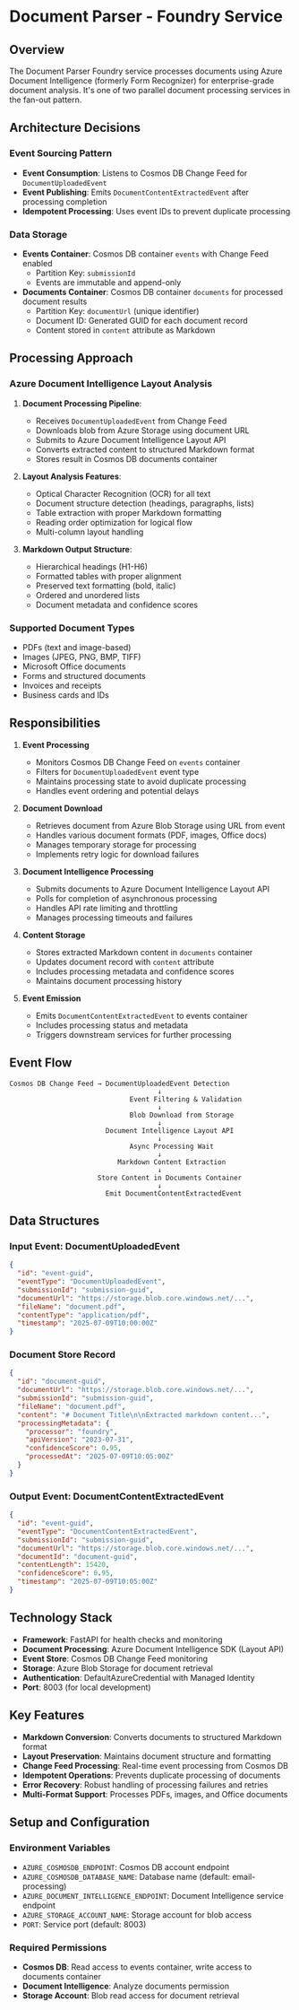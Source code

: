# Document Parser - Foundry Service

## Overview
The Document Parser Foundry service processes documents using Azure Document Intelligence (formerly Form Recognizer) for enterprise-grade document analysis. It's one of two parallel document processing services in the fan-out pattern.

## Architecture Decisions

### Event Sourcing Pattern
- **Event Consumption**: Listens to Cosmos DB Change Feed for `DocumentUploadedEvent`
- **Event Publishing**: Emits `DocumentContentExtractedEvent` after processing completion
- **Idempotent Processing**: Uses event IDs to prevent duplicate processing

### Data Storage
- **Events Container**: Cosmos DB container `events` with Change Feed enabled
  - Partition Key: `submissionId`
  - Events are immutable and append-only
- **Documents Container**: Cosmos DB container `documents` for processed document results
  - Partition Key: `documentUrl` (unique identifier)
  - Document ID: Generated GUID for each document record
  - Content stored in `content` attribute as Markdown

## Processing Approach

### Azure Document Intelligence Layout Analysis
1. **Document Processing Pipeline**:
   - Receives `DocumentUploadedEvent` from Change Feed
   - Downloads blob from Azure Storage using document URL
   - Submits to Azure Document Intelligence Layout API
   - Converts extracted content to structured Markdown format
   - Stores result in Cosmos DB documents container

2. **Layout Analysis Features**:
   - Optical Character Recognition (OCR) for all text
   - Document structure detection (headings, paragraphs, lists)
   - Table extraction with proper Markdown formatting
   - Reading order optimization for logical flow
   - Multi-column layout handling

3. **Markdown Output Structure**:
   - Hierarchical headings (H1-H6) 
   - Formatted tables with proper alignment
   - Preserved text formatting (bold, italic)
   - Ordered and unordered lists
   - Document metadata and confidence scores

### Supported Document Types
- PDFs (text and image-based)
- Images (JPEG, PNG, BMP, TIFF)
- Microsoft Office documents
- Forms and structured documents
- Invoices and receipts
- Business cards and IDs

## Responsibilities

1. **Event Processing**
   - Monitors Cosmos DB Change Feed on `events` container
   - Filters for `DocumentUploadedEvent` event type
   - Maintains processing state to avoid duplicate processing
   - Handles event ordering and potential delays

2. **Document Download**
   - Retrieves document from Azure Blob Storage using URL from event
   - Handles various document formats (PDF, images, Office docs)
   - Manages temporary storage for processing
   - Implements retry logic for download failures

3. **Document Intelligence Processing**
   - Submits documents to Azure Document Intelligence Layout API
   - Polls for completion of asynchronous processing
   - Handles API rate limiting and throttling
   - Manages processing timeouts and failures

4. **Content Storage**
   - Stores extracted Markdown content in `documents` container
   - Updates document record with `content` attribute
   - Includes processing metadata and confidence scores
   - Maintains document processing history

5. **Event Emission**
   - Emits `DocumentContentExtractedEvent` to events container
   - Includes processing status and metadata
   - Triggers downstream services for further processing

## Event Flow

```
Cosmos DB Change Feed → DocumentUploadedEvent Detection
                                     ↓
                              Event Filtering & Validation
                                     ↓
                              Blob Download from Storage
                                     ↓
                        Document Intelligence Layout API
                                     ↓
                              Async Processing Wait
                                     ↓
                           Markdown Content Extraction
                                     ↓
                      Store Content in Documents Container
                                     ↓
                        Emit DocumentContentExtractedEvent
```

## Data Structures

### Input Event: DocumentUploadedEvent
```json
{
  "id": "event-guid",
  "eventType": "DocumentUploadedEvent",
  "submissionId": "submission-guid",
  "documentUrl": "https://storage.blob.core.windows.net/...",
  "fileName": "document.pdf",
  "contentType": "application/pdf",
  "timestamp": "2025-07-09T10:00:00Z"
}
```

### Document Store Record
```json
{
  "id": "document-guid",
  "documentUrl": "https://storage.blob.core.windows.net/...",
  "submissionId": "submission-guid",
  "fileName": "document.pdf",
  "content": "# Document Title\n\nExtracted markdown content...",
  "processingMetadata": {
    "processor": "foundry",
    "apiVersion": "2023-07-31",
    "confidenceScore": 0.95,
    "processedAt": "2025-07-09T10:05:00Z"
  }
}
```

### Output Event: DocumentContentExtractedEvent
```json
{
  "id": "event-guid",
  "eventType": "DocumentContentExtractedEvent",
  "submissionId": "submission-guid",
  "documentUrl": "https://storage.blob.core.windows.net/...",
  "documentId": "document-guid",
  "contentLength": 15420,
  "confidenceScore": 0.95,
  "timestamp": "2025-07-09T10:05:00Z"
}
```

## Technology Stack
- **Framework**: FastAPI for health checks and monitoring
- **Document Processing**: Azure Document Intelligence SDK (Layout API)
- **Event Store**: Cosmos DB Change Feed monitoring
- **Storage**: Azure Blob Storage for document retrieval
- **Authentication**: DefaultAzureCredential with Managed Identity
- **Port**: 8003 (for local development)

## Key Features
- **Markdown Conversion**: Converts documents to structured Markdown format
- **Layout Preservation**: Maintains document structure and formatting
- **Change Feed Processing**: Real-time event processing from Cosmos DB
- **Idempotent Operations**: Prevents duplicate processing of documents
- **Error Recovery**: Robust handling of processing failures and retries
- **Multi-Format Support**: Processes PDFs, images, and Office documents

## Setup and Configuration

### Environment Variables
- `AZURE_COSMOSDB_ENDPOINT`: Cosmos DB account endpoint
- `AZURE_COSMOSDB_DATABASE_NAME`: Database name (default: email-processing)
- `AZURE_DOCUMENT_INTELLIGENCE_ENDPOINT`: Document Intelligence service endpoint
- `AZURE_STORAGE_ACCOUNT_NAME`: Storage account for blob access
- `PORT`: Service port (default: 8003)

### Required Permissions
- **Cosmos DB**: Read access to events container, write access to documents container
- **Document Intelligence**: Analyze documents permission
- **Storage Account**: Blob read access for document retrieval
